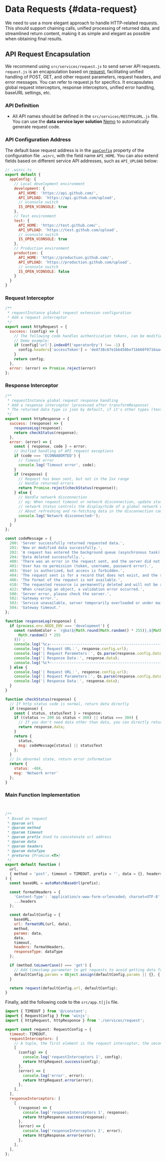 # Data Requests {#data-request}

We need to use a more elegant approach to handle HTTP-related requests. This should support chaining calls, unified processing of returned data, and streamlined return content, making it as simple and elegant as possible when obtaining final results.

## API Request Encapsulation

We recommend using `src/services/request.js` to send server API requests. `request.js` is an encapsulation based on [request](../plugins/request.md), facilitating unified handling of POST, GET, and other request parameters, request headers, and error messages. You can refer to request.js for specifics. It encapsulates global request interceptors, response interceptors, unified error handling, baseURL settings, etc.

### API Definition

- All API names should be defined in the `src/services/RESTFULURL.js` file. You can use the **data service layer solution** [Nemo](https://www.npmjs.com/package/@winner-fed/nemo-engine) to automatically generate request code.

### API Configuration Address

The default base request address is in the [`appConfig`](../config/config.html#appconfig) property of the configuration file `.winrc`, with the field name `API_HOME`. You can also extend fields based on different service API addresses, such as `API_UPLOAD` below: 

```javascript
// .winrc.ts
export default {
  appConfig: {
    // Local development environment
    development: {
      API_HOME: 'https://api.github.com/',
      API_UPLOAD: 'https://api.github.com/upload',
      // vconsole switch
      IS_OPEN_VCONSOLE: true
    },
    // Test environment
    test: {
      API_HOME: 'https://test.github.com/',
      API_UPLOAD: 'https://test.github.com/upload',
      // vconsole switch
      IS_OPEN_VCONSOLE: true
    },
    // Production environment
    production: {
      API_HOME: 'https://production.github.com/',
      API_UPLOAD: 'https://production.github.com/upload',
      // vconsole switch
      IS_OPEN_VCONSOLE: false
    }
  }
}
```

### Request Interceptor
```javascript
/**
 * requestInstance global request extension configuration
 * Add a request interceptor
 */
export const httpRequest = {
  success: (config) => {
    // The following code handles authentication tokens, can be modified based on specific business needs.
    // Demo example:
    if (config['url'].indexOf('operatorQry') !== -1) {
      config.headers['accessToken'] = 'de4738c67e1bb450be71b660f0716aa4675860cec1ff9bc23d800efb40519cf3';
    }
    return config;
  },
  error: (error) => Promise.reject(error)
};

```

### Response Interceptor

```javascript
/**
 * requestInstance global request response handling
 * Add a response interceptor (processed after transformResponse)
 * The returned data type is json by default, if it's other types (text) there will be problems, so use try,catch to capture exceptions
 */
export const httpResponse = {
  success: (response) => {
    responseLog(response);
    return checkStatus(response);
  },
  error: (error) => {
    const { response, code } = error;
    // Unified handling of API request exceptions
    if (code === 'ECONNABORTED') {
      // Timeout error
      console.log('Timeout error', code);
    }
    if (response) {
      // Request has been sent, but not in the 2xx range
      // Handle returned errors
      return Promise.reject(checkStatus(response));
    } else {
      // Handle network disconnection
      // eg: When request timeout or network disconnection, update state's network status
      // network status controls the display/hide of a global network disconnection prompt component in app.vue
      // About refreshing and re-fetching data in the disconnection component, will be explained in the disconnection component
      console.log('Network disconnected~');
    }
  }
};

const codeMessage = {
  200: 'Server successfully returned requested data.',
  201: 'New or modified data successfully.',
  202: 'A request has entered the background queue (asynchronous task).',
  204: 'Data deleted successfully.',
  400: 'There was an error in the request sent, and the server did not create or modify data.',
  401: 'User has no permission (token, username, password error).',
  403: 'User is authorized, but access is forbidden.',
  404: 'The request sent is for a record that does not exist, and the server did not operate.',
  406: 'The format of the request is not available.',
  410: 'The requested resource is permanently deleted and will not be available again.',
  422: 'When creating an object, a validation error occurred.',
  500: 'Server error, please check the server.',
  502: 'Gateway error.',
  503: 'Service unavailable, server temporarily overloaded or under maintenance.',
  504: 'Gateway timeout.'
};

function responseLog(response) {
  if (process.env.NODE_ENV === 'development') {
    const randomColor = `rgba(${Math.round(Math.random() * 255)},${Math.round(Math.random() * 255)},${Math.round(
      Math.random() * 255
    )})`;
    console.log('%c┍------------------------------------------------------------------┑', `color:${randomColor};`);
    console.log('| Request URL：', response.config.url);
    console.log('| Request Parameters：', Qs.parse(response.config.data));
    console.log('| Response Data：', response.data);
    console.log('%c┕------------------------------------------------------------------┙', `color:${randomColor};`);
  } else {
    console.log('| Request URL：', response.config.url);
    console.log('| Request Parameters：', Qs.parse(response.config.data));
    console.log('| Response Data：', response.data);
  }
}

function checkStatus(response) {
  // If http status code is normal, return data directly
  if (response) {
    const { status, statusText } = response;
    if ((status >= 200 && status < 300) || status === 304) {
      // If you don't need data other than data, you can directly return response.data
      return response.data;
    }
    return {
      status,
      msg: codeMessage[status] || statusText
    };
  }
  // In abnormal state, return error information
  return {
    status: -404,
    msg: 'Network error'
  };
}

```
 
### Main Function Implementation

```js


/**
 * Based on request
 * @param url
 * @param method
 * @param timeout
 * @param prefix Used to concatenate url address
 * @param data
 * @param headers
 * @param dataType
 * @returns {Promise.<T>}
 */
export default function (
  url,
  { method = 'post', timeout = TIMEOUT, prefix = '', data = {}, headers = {}, dataType = 'json' }
) {
  const baseURL = autoMatchBaseUrl(prefix);

  const formatHeaders = {
    'Content-Type': 'application/x-www-form-urlencoded; charset=UTF-8',
    ...headers
  };

  const defaultConfig = {
    baseURL,
    url: formatURL(url, data),
    method,
    params: data,
    data,
    timeout,
    headers: formatHeaders,
    responseType: dataType
  };

  if (method.toLowerCase() === 'get') {
    // Add timestamp parameter to get requests to avoid getting data from cache.
    defaultConfig.params = Object.assign(defaultConfig.params || {}, { _t: new Date().getTime() });
  }

  return request(defaultConfig.url, defaultConfig);
}

```

Finally, add the following code to the `src/app.t[j]s` file.

```js
import { TIMEOUT } from '@/constant';
import { RequestConfig } from 'winjs';
import { httpRequest, httpResponse } from './services/request';

export const request: RequestConfig = {
  timeout: TIMEOUT,
  requestInterceptors: [
    // A tuple, the first element is the request interceptor, the second element is error handling
    [
      (config) => {
        console.log('requestInterceptors 1', config);
        return httpRequest.success(config);
      },
      (error) => {
        console.log('error', error);
        return httpRequest.error(error);
      },
    ],
  ],
  responseInterceptors: [
    [
      (response) => {
        console.log('responseInterceptors 1', response);
        return httpResponse.success(response);
      },
      (error) => {
        console.log('responseInterceptors 2', error);
        return httpResponse.error(error);
      },
    ],
  ],
};
```
